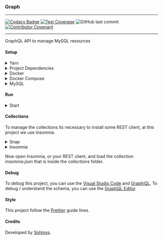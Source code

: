 ### Graph

---

[![Codacy Badge](https://api.codacy.com/project/badge/Grade/fe6a3cb9ff634640afd1336755d68cb2)](https://www.codacy.com/app/Sphinxs/Graph?utm_source=github.com&utm_medium=referral&utm_content=Sphinxs/Graph&utm_campaign=Badge_Grade) [![Test Coverage](https://api.codeclimate.com/v1/badges/2e94725148c871f8bbaf/test_coverage)](https://codeclimate.com/github/Sphinxs/Graph/test_coverage) ![GitHub last commit](https://img.shields.io/github/last-commit/sphinxs/graph.svg) [![Contributor Covenant](https://img.shields.io/badge/Contributor%20Covenant-v1.4%20adopted-ff69b4.svg)](<[code-of-conduct.md](https://www.contributor-covenant.org/version/1/4/code-of-conduct)>)

---

GraphQL API to manage MySQL resources

#### Setup

<details>
<summary>Yarn</summary>
Configure the repository:

```sh
sudo curl -sS https://dl.yarnpkg.com/debian/pubkey.gpg | sudo apt-key add - && echo "deb https://dl.yarnpkg.com/debian/ stable main" | sudo tee /etc/apt/sources.list.d/yarn.list
```

Update the source list:

```sh
sudo apt update
```

Install Yarn:

```sh
sudo apt install yarn
```

</details>

<details>
<summary>Project Dependencies</summary>
Install project dependencies:

```sh
yarn install
```

</details>

<details>
<summary>Docker</summary>
Install Docker:

```sh
sudo apt install docker.io
```

Add Docker to the system group:

```sh
sudo groupadd docker
```

</details>

<details>
<summary>Docker Compose</summary>

Configure the repository:

```sh
sudo curl -L https://github.com/docker/compose/releases/download/1.18.0/docker-compose-`uname -s`-`uname -m` -o /usr/local/bin/docker-compose
```

Apply executable permissions:

```sh
sudo chmod +x /usr/local/bin/docker-compose
```

</details>

<details>
<summary>MySQL</summary>
Install the MySQL image and create a container:

```sh
docker-compose -f docker-compose.yml up -d
```

If you receive an error when you run `yarn sync`, try to create the database without detach mode `docker-compose -f docker-compose.yml up` and if you want it to run in background, hit **ctrl** + **c** and type `docker start database`.

<details>
<summary>Generate Models</summary>
Generate the application' models in the database:

```sh
yarn sync
```

</details>

<details>
<summary>Generate Data</summary>
Generate the application' models data in the database:

```sh
yarn data
```

</details>

<details>
<summary>See Models (optional)</summary>

Enter inside the MySQL CLI through the MySQL container, default password **root**:

```sh
docker exec -it database mysql -u root -p
```

Select the database:

```sh
mysql> use graph;
```

Show the tables:

```sh
mysql> show tables;
```

</details>

After create a database and generate the application' models, set the database configuration in the [config/config.json](./config/config.json) file.

> If you have already generated the database structure and persisted the data in the database and want to recreate the structure and the data, run `docker system prune -f`

</details>

#### Run

<details>
<summary>Start</summary>
Start the application:

```sh
yarn start
```

Open the [localhost:3000](http://localhost:3000) URL in the browser. If is there already a service running at this port, try to kill the service `fuser -k 3000/tcp`.

> If you register a user and not inform the password, the application will try to send a e-mail, for this the e-mail configuration needs to be set in the environment configurations file _nodemon.json_

</details>

#### Collections

To manage the collections its necessary to install some REST client, at this project we use Insomnia.

<details>
<summary>Snap</summary>
Install the Snap:

```sh
sudo apt install snapd
```

</details>

<details>
<summary>Insomnia</summary>
Install the Insomnia:

```sh
snap install insomnia
```

</details>

Now open Insomnia, or your REST client, and load the collection _insomnia.json_ that is inside the _collections_ folder.

#### Debug

To debug this project, you can use the [Visual Studio Code](https://code.visualstudio.com/) and [GraphiQL](https://github.com/graphql/graphiql). To debug / understand the schema, you can use the [GraphQL Editor](https://app.graphqleditor.com/grapher/grapher).

#### Style

This project follow the [Prettier](https://prettier.io/) guide lines.

#### Credits

Developed by [Sphinxs](https://github.com/Sphinxs).
